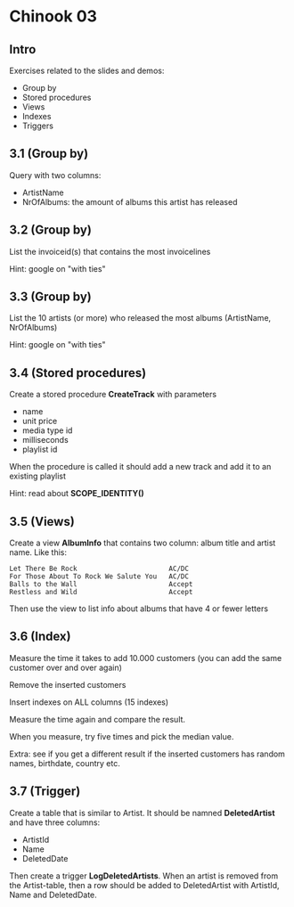 # Chinook 03

## Intro

Exercises related to the slides and demos:

- Group by
- Stored procedures
- Views
- Indexes
- Triggers

## 3.1 (Group by)

Query with two columns:
- ArtistName
- NrOfAlbums: the amount of albums this artist has released

## 3.2 (Group by)

List the invoiceid(s) that contains the most invoicelines

Hint: google on "with ties"

## 3.3 (Group by)

List the 10 artists (or more) who released the most albums (ArtistName, NrOfAlbums)

Hint: google on "with ties"

## 3.4 (Stored procedures)

Create a stored procedure **CreateTrack** with parameters
- name
- unit price
- media type id
- milliseconds
- playlist id

When the procedure is called it should add a new track and add it to an existing playlist

Hint: read about **SCOPE_IDENTITY()**

## 3.5 (Views)

Create a view **AlbumInfo** that contains two column: album title and artist name. Like this:

    Let There Be Rock	                    AC/DC
    For Those About To Rock We Salute You	AC/DC
    Balls to the Wall	                    Accept
    Restless and Wild	                    Accept

Then use the view to list info about albums that have 4 or fewer letters

## 3.6 (Index)

Measure the time it takes to add 10.000 customers (you can add the same customer over and over again)

Remove the inserted customers

Insert indexes on ALL columns (15 indexes)

Measure the time again and compare the result.

When you measure, try five times and pick the median value.

Extra: see if you get a different result if the inserted customers has random names, birthdate, country etc.

## 3.7 (Trigger)

Create a table that is similar to Artist. It should be namned **DeletedArtist** and have three columns:
- ArtistId
- Name
- DeletedDate

Then create a trigger **LogDeletedArtists**. When an artist is removed from the Artist-table, then a row should be added to DeletedArtist with ArtistId, Name and DeletedDate.

